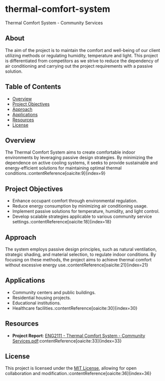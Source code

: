 # thermal-comfort-system
Thermal Comfort System - Community Services

## About
The aim of the project is to maintain the comfort and well-being of our client utilizing methods or regulating humidity, temperature and light. This project is differentiated from competitors as we strive to reduce the dependency of air conditioning and carrying out the project requirements with a passive solution.

## Table of Contents

- [Overview](#overview)
- [Project Objectives](#project-objectives)
- [Approach](#approach)
- [Applications](#applications)
- [Resources](#resources)
- [License](#license)

## Overview

The Thermal Comfort System aims to create comfortable indoor environments by leveraging passive design strategies. By minimizing the dependence on active cooling systems, it seeks to provide sustainable and energy-efficient solutions for maintaining optimal thermal conditions.:contentReference[oaicite:9]{index=9}

## Project Objectives

- Enhance occupant comfort through environmental regulation.
- Reduce energy consumption by minimizing air conditioning usage.
- Implement passive solutions for temperature, humidity, and light control.
- Develop scalable strategies applicable to various community service settings.:contentReference[oaicite:18]{index=18}

## Approach

The system employs passive design principles, such as natural ventilation, strategic shading, and material selection, to regulate indoor conditions. By focusing on these methods, the project aims to achieve thermal comfort without excessive energy use.:contentReference[oaicite:21]{index=21}

## Applications

- Community centers and public buildings.
- Residential housing projects.
- Educational institutions.
- Healthcare facilities.:contentReference[oaicite:30]{index=30}

## Resources

- **Project Report**: [ENG2111 - Thermal Comfort System - Community Services.pdf](ENG2111%20-%20Thermal%20Comfort%20System%20-%20Community%20Services.pdf):contentReference[oaicite:33]{index=33}

## License

This project is licensed under the [MIT License](LICENSE), allowing for open collaboration and modification.:contentReference[oaicite:36]{index=36}
